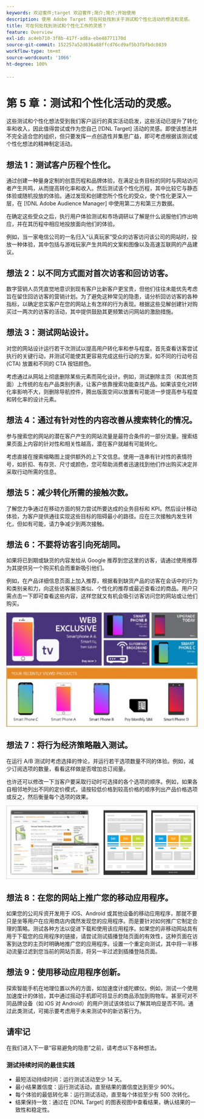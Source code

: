 ```yaml
---
keywords: 欢迎套件;target 欢迎套件;简介;简介;开始使用
description: 使用 Adobe Target 可在何处找到关于测试和个性化活动的想法和灵感。
title: 可在何处找到测试和个性化工作的灵感？
feature: Overview
exl-id: ac4eb710-3f8b-417f-ad8a-ebe48771170d
source-git-commit: 152257a52d836a88ffcd76cd9af5b3fbfbdc0839
workflow-type: tm+mt
source-wordcount: '1066'
ht-degree: 100%

---
```


# 第 5 章：测试和个性化活动的灵感。

这些测试和个性化想法受到我们客户运行的真实活动启发，这些活动已提升了转化率和收入，因此值得尝试或作为您自己 [!DNL Target] 活动的灵感。即使该想法并不完全适合您的组织，但只要发挥一点创造性并集思广益，即可考虑根据该测试或个性化想法的精神制定活动。

## 想法 1：测试客户历程个性化。

通过创建一种量身定制的创意历程和品牌体验，在满足业务目标的同时与网站访问者产生共鸣，从而提高转化率和收入。然后测试该个性化历程，其中比较它与静态体验或随机投放的体验。通过发现和创建您所个性化的受众，使个性化更深入一层，在 [!DNL Adobe Audience Manager] 中使用第二方和第三方数据。

在确定这些受众之后，执行用户体验测试和市场调研以了解是什么说服他们作出响应，并在其历程中相应地投放面向他们的体验。

例如，当一家电信公司的一名归入“认真玩家”受众的访客访问该公司的网站时，投放一种体验，其中包括与游戏玩家产生共鸣的文案和图像以及高速互联网的产品建议。

## 想法 2：以不同方式面对首次访客和回访访客。

数字营销人员凭直觉地意识到现有客户比新客户更宝贵，但他们往往未能优先考虑旨在留住回访访客的营销计划。为了避免这种常见的隐患，请分析回访访客的各种指标，以确定忠实客户在您的网站上有怎样的行为表现。根据这些见解创建针对购买过一两次的访客的活动，其中提供鼓励其更频繁访问网站的激励措施。

## 想法 3：测试网站设计。

对您的网站设计运行若干次测试以提高用户转化率和参与程度。首先查看访客尝试执行的关键行动，并测试可能使其更容易完成这些行动的方案，如不同的行动号召 (CTA) 放置和不同的 CTA 按钮颜色。

考虑通过从网站上彻底删除某些元素而简化设计。例如，测试删除主页（和其他页面）上传统的左右产品类别列表，让客户依靠搜索功能查找产品。如果该变化对转化率影响不大，则删除导航控件，腾出版面空间以放置有可能进一步提高参与程度和转化率的设计元素。

## 想法 4：通过有针对性的内容改善从搜索转化的情况。

参与搜索您的网站的潜在客户产生的网站流量是最符合条件的一部分流量。搜索结果页面上内容的针对性和相关性越高，潜在客户就越有可能转化。

考虑直接在搜索缩略图上提供额外的上下文信息。使用一连串有针对性的表情符号，如折扣、有存货、尺寸或颜色，您可帮助消费者迅速找到他们作出购买决定并采取行动所需的信息。

## 想法 5：减少转化所需的接触次数。

了解您力争通过在移动方面的努力尝试所要达成的业务目标和 KPI。然后设计移动体验，为客户提供通往实现这些目标的阻碍最小的路径。应在三次接触内发生转化，但如有可能，请力争减少到两次接触。

## 想法 6：不要将访客引向死胡同。

如果将已到期或缺货的内容发给从 Google 推荐到您这里的访客，请通过使用推荐为其提供另一个购买机会而重新吸引他们。

例如，在产品详细信息页面上加入推荐，根据看到缺货产品的访客在会话中的行为和类别亲和力，向这些访客展示类似、个性化的推荐或最近查看过的商品。用户只需点击一下即可查看这些内容，这样您就又有机会吸引访客访问您的网站或让他们购买。

![推荐的插图](/help/main/c-intro/assets/recs-illustration.png)

## 想法 7：将行为经济策略融入测试。

在运行 A/B 测试时考虑选择的悖论，并运行若干选项数量不同的体验。例如，减少订阅选项的数量，看看这样做是否增加总订阅量。

也许还可以修改一下当客户要采取行动时可选择的各个选项的顺序。例如，如果各自相邻地列出不同的定价模式，请按较低价格到较高价格的顺序列出产品价格选项或反之，然后衡量每个选项的效果。

![行为策略的插图](/help/main/c-intro/assets/behavioral.png)

## 想法 8：在您的网站上推广您的移动应用程序。

如果您的公司斥资开发用于 iOS、Android 或其他设备的移动应用程序，那就不要只是坐等用户在应用商店内偶然发现您的应用程序。而是要针对如何推广它制定合理的策略。测试各种方法以促进下载和使用该应用程序。如果您的非移动网站具有用于下载您的应用程序的链接，请尝试测试插播登陆页面的有效性，这种页面在访客到达您的主页时明确地推广您的应用程序。设置一个重定向测试，其中将一半移动流量过滤到您当前的网站页面，将另一半过滤到插播登陆页面。

## 想法 9：使用移动应用程序创新。

探索智能手机在地理位置以外的方面，如加速度计或陀螺仪。例如，测试一个使用加速度计的体验，其中通过摇动手机即可将显示的商品添加到购物车。甚至可对不同品牌设备（如 iOS 对 Android）的用户测试该体验以了解其响应是否不同。通过此类测试，可揭示要考虑用于未来测试中的新访客行为。

## 请牢记

在我们进入下一章“容易避免的隐患”之前，请考虑以下各种想法。

### 测试持续时间的最佳实践

* 最短活动持续时间：运行测试活动至少 14 天。
* 最小结果置信度：运行测试活动，直至结果的置信度达到至少 90%。
* 每个体验的最低转化率：运行测试活动，直至每个体验至少有 500 次转化。
* 结果保持一致：通过在 [!DNL Target] 的图表视图中查看结果，确认结果的一致性和稳定性。
